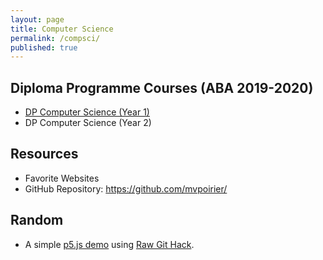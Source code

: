 ```yaml
---
layout: page
title: Computer Science
permalink: /compsci/
published: true
---
```


## Diploma Programme Courses (ABA 2019-2020)
- [DP Computer Science (Year 1)]("courses/2019-2020-ABA-CS.html")
- DP Computer Science (Year 2) 

## Resources
- Favorite Websites
- GitHub Repository: <https://github.com/mvpoirier/>

## Random
- A simple [p5.js demo](https://rawcdn.githack.com/mvpoirier/p5js/677a284ab2b01db06b1b2148c28c24ced95b2e36/p5-js-testbed/index.html) using [Raw Git Hack](https://raw.githack.com/).
